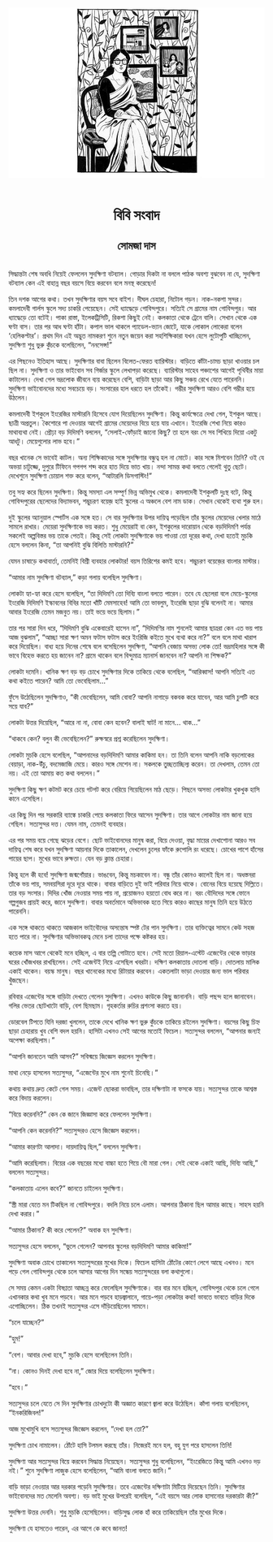 <div align=center> <img src="../../metadata/images/rabibasariya/বিবি-সংবাদ-সোমজা-দাস.jpg" align="center"></div><br><h1 align=center>বিবি সংবাদ</h1>
<h2 align=center>সোমজা দাস</h2><br>সিদ্ধান্তটা শেষ অবধি নিয়েই ফেললেন সুদক্ষিণা বটব্যাল। গোড়ার দিকটা না বললে পাঠক অবশ্য বুঝবেন না যে, সুদক্ষিণা বটব্যাল কেন এই বাহান্ন বছর বয়সে বিয়ে করবেন বলে মনস্থ করেছেন!     

তিন দশক আগের কথা। তখন সুদক্ষিণার বয়স সবে বাইশ। দীঘল চেহারা, নিটোল গড়ন। নাক-নকশা সুন্দর। কমলাদেবী গার্লস স্কুলে সদ্য চাকরি পেয়েছেন। সেই ধ্যাদ্ধেড়ে গোবিন্দপুরে। সত্যিই সে গ্রামের নাম গোবিন্দপুর। আর ধ্যাদ্ধেড়ে তো বটেই। পাকা রাস্তা, ইলেকট্রিসিটি, রিকশা কিছুই নেই। কলকাতা থেকে ট্রেনে বালি। সেখান থেকে এক ঘণ্টা বাস। তার পর আধ ঘণ্টা হাঁটা। কপাল ভাল থাকলে প্যাডেল-ভ্যান জোটে, যাকে লোকাল লোকেরা বলেন ‘হেলিকপ্টার’। প্রথম দিন এই অদ্ভুত নামকরণ শুনে নতুন জয়েন করা সহশিক্ষিকারা যখন হেসে লুটোপুটি খাচ্ছিলেন, সুদক্ষিণা শুধু ভুরু কুঁচকে বলেছিলেন, “ননসেন্স!”    

এর পিছনেও ইতিহাস আছে। সুদক্ষিণার বাবা ছিলেন বিলেত-ফেরত ব্যারিস্টার। বাড়িতে কাঁটা-চামচ ছাড়া খাওয়ার চল ছিল না। সুদক্ষিণা ও তার ভাইবোন সব গির্জার স্কুলে লেখাপড়া করেছে। ব্যারিস্টার সাহেব পঞ্চাশের আগেই পৃথিবীর মায়া কাটালেন। দেখা গেল ভদ্রলোক জীবনে ব্যয় করেছেন বেশি, বাড়িটা ছাড়া আর কিছু সঞ্চয় রেখে যেতে পারেননি। সুদক্ষিণা ভাইবোনদের মধ্যে সবচেয়ে বড়। সংসারের হাল ধরতে হল তাঁকেই। গম্ভীর সুদক্ষিণা আরও বেশি গম্ভীর হয়ে উঠলেন।  

কমলাদেবী ইশকুলে ইংরেজির মাস্টারনি হিসেবে যোগ দিয়েছিলেন সুদক্ষিণা। কিন্তু কার্যক্ষেত্রে দেখা গেল, ইশকুল আছে। ছাত্রী অপ্রতুল। কৈশোরে পা দেওয়ার আগেই গ্রামের মেয়েদের বিয়ে হয়ে যায় এখানে। ইংরেজি শেখা নিয়ে কারও মাথাব্যথা নেই। প্রৌঢ়া বড় দিদিমণি বললেন, “সেলাই-ফোঁড়াই জানো কিছু? তা হলে বরং সে সব শিখিয়ে দিয়ো একটু আধটু। মেয়েগুলোর লাভ হবে।”    

বছর খানেক সে ভাবেই কাটল। অন্য শিক্ষিকাদের সঙ্গে সুদক্ষিণার বন্ধুত্ব হল না মোটে। কার সঙ্গে মিশবেন তিনি? ওই যে অভয়া চাটুজ্জে, দুপুরে টিফিনে গপগপ শব্দ করে হাত দিয়ে ভাত খায়। নন্দা সামন্ত কথা বলতে গেলেই থুতু ছেটে। দেখেশুনে সুদক্ষিণা চোয়াল শক্ত করে বলেন, “আটারলি ডিসগাস্টিং!”

তবু সহ্য করে ছিলেন সুদক্ষিণা। কিন্তু সমস্যা এল সম্পূর্ণ ভিন্ন অভিমুখ থেকে। কমলাদেবী ইশকুলটি দুঃস্থ বটে, কিন্তু গোবিন্দপুরের ছেলেদের বিদ্যাভবন, শম্ভুচরণ বয়েজ় হাই স্কুলের এ অঞ্চলে বেশ নাম ডাক। সেখান থেকেই ব্যথা শুরু হল।   

দুই স্কুলের অ্যানুয়াল স্পোর্টস এক সঙ্গে হত। সে বার সুদক্ষিণার উপর দায়িত্ব পড়েছিল তাঁর স্কুলের মেয়েদের খেলার মাঠে সামলে রাখার। মেয়েরা সুদক্ষিণাকে ভয় করত। শুধু মেয়েরাই বা কেন, ইশকুলের দারোয়ান থেকে বড়দিদিমণি পর্যন্ত সকলেই অল্পবিস্তর ভয় তাকে পেতই। কিন্তু সেই লোকটা সুদক্ষিণাকে ভয় পাওয়া তো দূরের কথা, দেখা হতেই মুচকি হেসে বললেন কিনা, “তা আপনিই বুঝি বিলিতি মাস্টারনি?”    

যেমন চাষাড়ে কথাবার্তা, তেমনিই বিশ্রী ব্যবহার লোকটার! বয়স তিরিশের কমই হবে। শম্ভুচরণ বয়েজ়ের বাংলার মাস্টার।

“আমার নাম সুদক্ষিণা বটব্যাল,” কড়া গলায় বলেছিল সুদক্ষিণা।    

লোকটা হ্যা-হ্যা করে হেসে বলেছিল, “তা দিদিমণি তো দিব্যি বাংলা বলতে পারেন। তবে যে ছেলেরা বলে মেয়ে-স্কুলের ইংরেজি দিদিমণি ইস্কাবনের বিবির মতো খাঁটি মেমসাহেব! আমি তো ভাবলুম, ইংরেজি ছাড়া বুঝি বলেনই না। আমার আবার ইংরেজি তেমন মজবুত নয়। তাই ভয়ে ভয়ে ছিলাম।”

তার পর সারা দিন ধরে, “দিদিমণি বুঝি একেবারেই হাসেন না”, “দিদিমণির নাম শুনলেই আমার ছাত্ররা কেন এত ভয় পায় আজ বুঝলাম”, “আচ্ছা সারা ক্ষণ অমন ফটাস ফটাস করে ইংরিজি কইতে মুখে ব্যথা করে না?” বলে বলে মাথা খারাপ করে দিয়েছিল। বাধ্য হয়ে দিনের শেষে বলে বসেছিলেন সুদক্ষিণা, “আপনি বেজায় অসভ্য লোক তো! ভদ্রমহিলার সঙ্গে কী ভাবে বিহেভ করতে হয় জানেন না? গ্রামে থাকেন বলে বিন্দুমাত্র ম্যানার্স জানবেন না? আপনি না শিক্ষক?”

লোকটা দমেনি। খানিক ক্ষণ বড় বড় চোখে সুদক্ষিণার দিকে তাকিয়ে থেকে বলেছিল, “আরিব্বাস! আপনি সত্যিই এত কথা কইতে পারেন? আমি তো ভেবেছিলাম…”

ফুঁসে উঠেছিলেন সুদক্ষিণাও, “কী ভেবেছিলেন, আমি বোবা? আপনি নাগাড়ে বকবক করে যাবেন, আর আমি চুপটি করে সয়ে যাব?”

লোকটা উত্তর দিয়েছিল, “আরে না না, বোবা কেন হবেন? বালাই ষাট! না মানে… থাক…”

“থাকবে কেন? বলুন কী ভেবেছিলেন?” রুক্ষস্বরে প্রশ্ন করেছিলেন সুদক্ষিণা।

লোকটা মুচকি হেসে বলেছিল, “আপনাদের বড়দিদিমণি আমার কাকিমা হন। তা তিনি বলেন আপনি নাকি বড়লোকের বেয়াড়া, নাক-উঁচু, বদমেজাজি মেয়ে। কারও সঙ্গে মেশেন না। সকলকে তুচ্ছতাচ্ছিল্য করেন। তা দেখলাম, তেমন তো নয়। এই তো আমায় কত কথা বললেন।” 

সুদক্ষিণা কিছু ক্ষণ কটমট করে চেয়ে গটগট করে বেরিয়ে গিয়েছিলেন মাঠ ছেড়ে। পিছনে অসভ্য লোকটার খুকখুক হাসি কানে এসেছিল।   

এর কিছু দিন পর সরকারি ব্যাঙ্কে চাকরি পেয়ে কলকাতা ফিরে আসেন সুদক্ষিণা। তার আগে লোকটার নাম জানা হয়ে গেছিল। সত্যসুন্দর দত্ত। যেমন নাম, তেমনই ব্যবহার।

এর পর সময় বয়ে গেছে ঝড়ের বেগে। ছোট ভাইবোনদের মানুষ করা, বিয়ে দেওয়া, বৃদ্ধা মায়ের দেখাশোনা আরও সব দায়িত্ব শেষ করে যখন সুদক্ষিণা আয়নার দিকে তাকালেন, দেখলেন চুলের ফাঁকে রুপোলি রং ধরেছে। চোখের পাশে হাঁসের পায়ের ছাপ। মুখের ভাবে রুক্ষতা। যেন বড় ক্লান্ত চেহারা।

কিন্তু হলে কী হবে! সুদক্ষিণা জন্মগোঁয়ার। ভাঙবেন, কিন্তু মচকাবেন না। বন্ধু তাঁর কোনও কালেই ছিল না। অধস্তনরা তাঁকে ভয় পায়, সমবয়সিরা দূরে দূরে থাকে। বাবার বাড়িতে দুই ভাই পরিবার নিয়ে থাকে। বোনের বিয়ে হয়েছে দিল্লিতে। তার বড় সংসার। দিদির খোঁজ নেওয়ার সময় পায় না, প্রয়োজনও হয়তো বোধ করে না। বরং বৌদিদের সঙ্গে ফোনে গল্পগুজব প্রায়ই করে, জানে সুদক্ষিণা। বাবার অবর্তমানে অভিভাবক হতে গিয়ে কারও কাছের মানুষ তিনি হয়ে উঠতে পারেননি।          

এক সঙ্গে থাকতে থাকতে আজকাল ভাইবৌদের অসন্তোষ স্পষ্ট টের পান সুদক্ষিণা। তার ব্যক্তিত্বের সামনে কেউ সহজ হতে পারে না। সুদক্ষিণার অভিভাবকত্ব মেনে চলা তাদের পক্ষে কষ্টকর হয়।   

কয়েক মাস আগে থেকেই মনে হচ্ছিল, এ বার তল্পি গোটাতে হবে। সেই মতো রিয়াল-এস্টেট এজেন্টের থেকে ভাড়ার ঘরের খোঁজখবর রাখছিলেন। সেই এজেন্টই নিয়ে এসেছিল খবরটা। দক্ষিণ কলকাতায় দোতলা বাড়ি। দোতলায় মালিক একাই থাকেন। বয়স্ক মানুষ। বছর খানেকের মধ্যে রিটায়ার করবেন। একতলাটা ভাড়া দেওয়ার জন্য ভাল পরিবার খুঁজছেন।    

রবিবার এজেন্টের সঙ্গে বাড়িটা দেখতে গেলেন সুদক্ষিণা। এখনও কাউকে কিছু জানাননি। বাড়ি পছন্দ হলে জানাবেন। গলির ভেতর ছোটখাটো বাড়ি, বেশ ছিমছাম। গৃহকর্তার রুচির প্রশংসা করতে হয়।

ডোরবেল টিপতে যিনি দরজা খুললেন, তাকে দেখে খানিক ক্ষণ ভুরু কুঁচকে তাকিয়ে রইলেন সুদক্ষিণা। বয়সের কিছু চিহ্ন ছাড়া চেহারায় খুব বেশি বদল হয়নি। হাসিটা এখনও সেই আগের মতোই ফিচেল। সত্যসুন্দর বললেন, “আপনার জন্যই অপেক্ষা করছিলাম।”

“আপনি জানতেন আমি আসব?” সবিস্ময়ে জিজ্ঞেস করলেন সুদক্ষিণা।

মাথা নেড়ে হাসলেন সত্যসুন্দর, “এজেন্টের মুখে নাম শুনেই চিনেছি।” 

কথায় কথায় দ্রুত কেটে গেল সময়। এজেন্ট ছোকরা ভাবছিল, তার দক্ষিণাটা না ফসকে যায়। সত্যসুন্দর তাকে আশ্বস্ত করে বিদায় করলেন।  

“বিয়ে করেননি?” কেন কে জানে জিজ্ঞাসা করে ফেললেন সুদক্ষিণা।

“আপনি কেন করেননি?” সত্যসুন্দরও হেসে জিজ্ঞেস করলেন।

“আমার কারণটা আলাদা। দায়দায়িত্ব ছিল,” বললেন সুদক্ষিণা।

“আমি করেছিলাম। বিয়ের এক বছরের মধ্যে বাচ্চা হতে গিয়ে বৌ মারা গেল। সেই থেকে একাই আছি, দিব্যি আছি,” বললেন সত্যসুন্দর।    

“কলকাতায় এলেন কবে?” জানতে চাইলেন সুদক্ষিণা।

“স্ত্রী মারা যেতে মন টিকছিল না গোবিন্দপুরে। বদলি নিয়ে চলে এলাম। আপনার ঠিকানা ছিল আমার কাছে। সাহস হয়নি দেখা করার।”

“আমার ঠিকানা? কী করে পেলেন?” অবাক হন সুদক্ষিণা।

সত্যসুন্দর হেসে বললেন, “ভুলে গেলেন? আপনার স্কুলের বড়দিদিমণি আমার কাকিমা!” 

সুদক্ষিণা অবাক চোখে তাকালেন সত্যসুন্দরের মুখের দিকে। ফিচেল হাসিটা ঠোঁটের কোণে লেগে আছে এখনও। মনে পড়ে গেল গোবিন্দপুর থেকে চলে আসার আগের দিন সন্ধেয় সত্যসুন্দরের বলা কথাগুলো।

সে সময় কেমন একটা বিষণ্ণতা আচ্ছন্ন করে ফেলেছিল সুদক্ষিণাকে। বার বার মনে হচ্ছিল, গোবিন্দপুর থেকে চলে গেলে এখানকার কথা খুব মনে পড়বে। আর মনে পড়বে হাড়জ্বালানে, গায়ে-পড়া লোকটার কথা! ভাবতে ভাবতে বাড়ির দিকে এগোচ্ছিলেন। ঠিক তখনই সত্যসুন্দর এসে দাঁড়িয়েছিলেন সামনে।   

“চলে যাচ্ছেন?”    

“হুম!”

“বেশ। আবার দেখা হবে,” মুচকি হেসে বলেছিলেন তিনি।

“না। কোনও দিনই দেখা হবে না,” জোর দিয়ে বলেছিলেন সুদক্ষিণা।

“হবে।”

সত্যসুন্দর চলে যেতে সে দিন সুদক্ষিণার চোখদুটো কী অজ্ঞাত কারণে জ্বালা করে উঠেছিল। কাঁপা গলায় বলেছিলেন, “ইনকরিজিবল!”

আজ মুখোমুখি বসে সত্যসুন্দর জিজ্ঞেস করলেন, “দেখা হল তো?”

সুদক্ষিণা চোখ নামালেন। ঠোঁটে হাসি টলমল করছে তাঁর। নিজেরই মনে হল, বহু যুগ পরে হাসলেন তিনি! 

সুদক্ষিণা আর সত্যসুন্দর বিয়ে করবেন সিদ্ধান্ত নিয়েছেন। সত্যসুন্দর শুধু বলেছিলেন, “ইংরেজিতে কিন্তু আমি এখনও দড় নই।” শুনে সুদক্ষিণা লাজুক হেসে বলেছিলেন, “আমি বাংলা বলতে জানি।”   

বাড়ি ভাড়া নেওয়ার আর দরকার পড়েনি সুদক্ষিণার। তবে এজেন্টের দক্ষিণাটা মিটিয়ে দিয়েছেন তিনি। সুদক্ষিণার ভাইবোনদের মত মেলেনি অবশ্য। বড় ভাই মুখের উপরেই বলেছিল, “এই বয়সে আর লোক হাসানোর দরকারটা কী?”    

সুদক্ষিণা উত্তর দেননি। শুধু মুচকি হেসেছিলেন। বাড়িসুদ্ধ লোক হাঁ করে তাকিয়েছিল তাঁর মুখের দিকে।

সুদক্ষিণা যে হাসতেও পারেন, এর আগে কে কবে জানত!